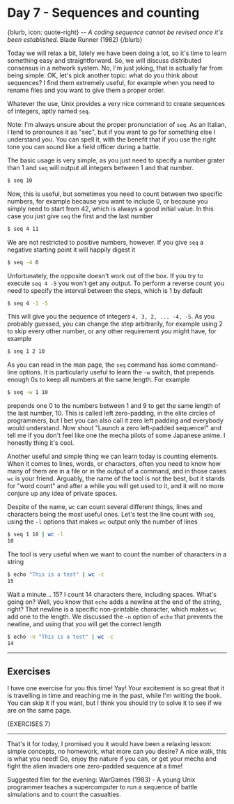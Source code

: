 # Day 7 - Sequences and counting

{blurb, icon: quote-right}
-- _A coding sequence cannot be revised once it's been established._
Blade Runner (1982)
{/blurb}

Today we will relax a bit, lately we have been doing a lot, so it's time to learn something easy and straightforward. So, we will discuss distributed consensus in a network system. No, I'm just joking, that is actually far from being simple. OK, let's pick another topic: what do you think about sequences? I find them extremely useful, for example when you need to rename files and you want to give them a proper order.

Whatever the use, Unix provides a very nice command to create sequences of integers, aptly named `seq`.

Note: I'm always unsure about the proper pronunciation of `seq`. As an Italian, I tend to pronounce it as "sec", but if you want to go for something else I understand you. You can spell it, with the benefit that if you use the right tone you can sound like a field officer during a battle.

The basic usage is very simple, as you just need to specify a number grater than 1 and `seq` will output all integers between 1 and that number.

``` sh
$ seq 10
```

Now, this is useful, but sometimes you need to count between two specific numbers, for example because you want to include 0, or because you simply need to start from 42, which is always a good initial value. In this case you just give `seq` the first and the last number

``` sh
$ seq 4 11
```

We are not restricted to positive numbers, however. If you give `seq` a negative starting point it will happily digest it

``` sh
$ seq -4 6
```

Unfortunately, the opposite doesn't work out of the box. If you try to execute `seq 4 -5` you won't get any output. To perform a reverse count you need to specify the interval between the steps, which is 1 by default

``` sh
$ seq 4 -1 -5
```

This will give you the sequence of integers `4, 3, 2, ... -4, -5`. As you probably guessed, you can change the step arbitrarily, for example using 2 to skip every other number, or any other requirement you might have, for example

``` sh
$ seq 1 2 10
```

As you can read in the man page, the `seq` command has some command-line options. It is particularly useful to learn the `-w` switch, that prepends enough 0s to keep all numbers at the same length. For example

``` sh
$ seq -w 1 10
```

prepends one 0 to the numbers between 1 and 9 to get the same length of the last number, 10. This is called left zero-padding, in the elite circles of programmers, but I bet you can also call it zero left padding and everybody would understand. Now shout "Launch a zero left-padded sequence!" and tell me if you don't feel like one the mecha pilots of some Japanese anime. I honestly thing it's cool.

Another useful and simple thing we can learn today is counting elements. When it comes to lines, words, or characters, often you need to know how many of them are in a file or in the output of a command, and in those cases `wc` is your friend. Arguably, the name of the tool is not the best, but it stands for "word count" and after a while you will get used to it, and it will no more conjure up any idea of private spaces.

Despite of the name, `wc` can count several different things, lines and characters being the most useful ones. Let's test the line count with `seq`, using the `-l` options that makes `wc` output only the number of lines

``` sh
$ seq 1 10 | wc -l
10
```

The tool is very useful when we want to count the number of characters in a string

``` sh
$ echo "This is a test" | wc -c
15
```

Wait a minute... 15? I count 14 characters there, including spaces. What's going on? Well, you know that `echo` adds a newline at the end of the string, right? That newline is a specific non-printable character, which makes `wc` add one to the length. We discussed the `-n` option of `echo` that prevents the newline, and using that you will get the correct length

``` sh
$ echo -n "This is a test" | wc -c
14
```

* * *

## Exercises

I have one exercise for you this time! Yay! Your excitement is so great that it is travelling in time and reaching me in the past, while I'm writing the book. You can skip it if you want, but I think you should try to solve it to see if we are on the same page.

{EXERCISES 7}

* * *

That's it for today, I promised you it would have been a relaxing lesson: simple concepts, no homework, what more can you desire? A nice walk, this is what you need! Go, enjoy the nature if you can, or get your mecha and fight the alien invaders one zero-padded sequence at a time!

Suggested film for the evening: WarGames (1983) - A young Unix programmer teaches a supercomputer to run a sequence of battle simulations and to count the casualties.


